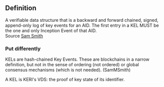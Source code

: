 ## Definition
A verifiable data structure that is a backward and forward chained, signed, append-only log of key events for an AID. The first entry in a KEL MUST be the one and only Inception Event of that AID.\
Source [Sam Smith](https://github.com/WebOfTrust/ietf-keri/blob/main/draft-ssmith-keri.md#basic-terminology)

### Put differently
KELs are hash-chained Key Events. These are blockchains in a narrow definition, but not in the sense of ordering (not ordered) or global consensus mechanisms (which is not needed). (SamMSmith)

A KEL is KERI's VDS: the proof of key state of its identifier.